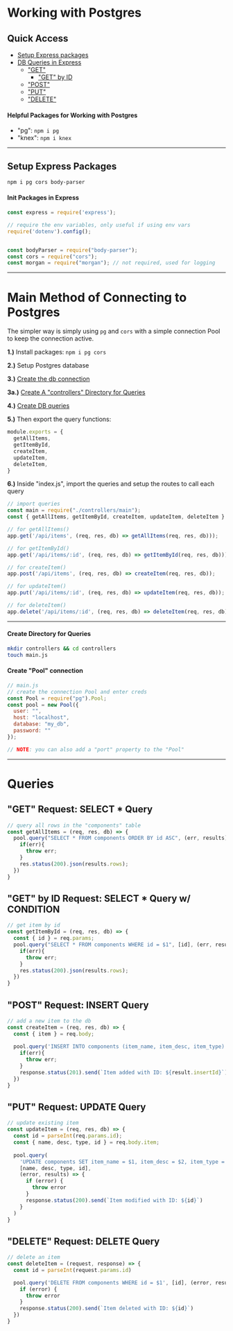 # Working with Postgres

## Quick Access
- [Setup Express packages](#setup-express-packages)
- [DB Queries in Express](#queries)
  - ["GET"](#get-request-select--query)
    - ["GET" by ID](#get-by-id-request-select--query-w-condition)
  - ["POST"](#post-request-insert-query)
  - ["PUT"](#put-request-update-query)
  - ["DELETE"](#delete-request-delete-query)

#### Helpful Packages for Working with Postgres
- "pg": ```npm i pg```
- "knex": ```npm i knex```

------------

## Setup Express Packages

```bash
npm i pg cors body-parser
```
#### Init Packages in Express
```javascript
const express = require('express');

// require the env variables, only useful if using env vars
require('dotenv').config();


const bodyParser = require("body-parser");
const cors = require("cors");
const morgan = require("morgan"); // not required, used for logging
```

------------

# Main Method of Connecting to Postgres
The simpler way is simply using ```pg``` and ```cors``` with a simple connection Pool to keep the connection active.

__1.)__ Install packages: ```npm i pg cors```

__2.)__ Setup Postgres database

__3.)__ [Create the db connection](#create-pool-connection)

__3a.)__ [Create A "controllers" Directory for Queries](#create-directory-for-queries)

__4.)__ [Create DB queries](#queries)

__5.)__ Then export the query functions: 
```javascript
module.exports = {
  getAllItems,
  getItemById,
  createItem,
  updateItem,
  deleteItem,
}
```

__6.)__ Inside "index.js", import the queries and setup the routes to call each query

```javascript
// import queries
const main = require("./controllers/main");
const { getAllItems, getItemById, createItem, updateItem, deleteItem } = main;

// for getAllItems()
app.get('/api/items', (req, res, db) => getAllItems(req, res, db)));

// for getItemById()
app.get('/api/items/:id', (req, res, db) => getItemById(req, res, db)));

// for createItem()
app.post('/api/items', (req, res, db) => createItem(req, res, db));

// for updateItem()
app.put('/api/items/:id', (req, res, db) => updateItem(req, res, db));

// for deleteItem()
app.delete('/api/items/:id', (req, res, db) => deleteItem(req, res, db));
```

----------

#### Create Directory for Queries

```bash
mkdir controllers && cd controllers
touch main.js
```

#### Create "Pool" connection

```javascript
// main.js
// create the connection Pool and enter creds
const Pool = require("pg").Pool;
const pool = new Pool({
  user: "",
  host: "localhost",
  database: "my_db",
  password: ""
});

// NOTE: you can also add a "port" property to the "Pool"
```

--------

# Queries

## "GET" Request: SELECT * Query

```javascript
// query all rows in the "components" table
const getAllItems = (req, res, db) => {
  pool.query("SELECT * FROM components ORDER BY id ASC", (err, results) => {
    if(err){
      throw err;
    }
    res.status(200).json(results.rows);
  })
}

```

## "GET" by ID Request: SELECT * Query w/ CONDITION
```javascript
// get item by id
const getItemById = (req, res, db) => {
  const { id } = req.params;
  pool.query("SELECT * FROM components WHERE id = $1", [id], (err, results) => {
    if(err){
      throw err;
    }
    res.status(200).json(results.rows);
  })
}
```

## "POST" Request: INSERT Query
```javascript
// add a new item to the db
const createItem = (req, res, db) => {
  const { item } = req.body;
  
  pool.query('INSERT INTO components (item_name, item_desc, item_type) VALUES ($1, $2, $3)', [item.name, item.desc, item.type], (err, results) => {
    if(err){
      throw err;
    }
    response.status(201).send(`Item added with ID: ${result.insertId}`)
  })
}
```
## "PUT" Request: UPDATE Query
```javascript
// update existing item
const updateItem = (req, res, db) => {
  const id = parseInt(req.params.id);
  const { name, desc, type, id } = req.body.item;
  
  pool.query(
    'UPDATE components SET item_name = $1, item_desc = $2, item_type = $3 WHERE id = $4',
    [name, desc, type, id],
    (error, results) => {
      if (error) {
        throw error
      }
      response.status(200).send(`Item modified with ID: ${id}`)
    }
  )
}
```
## "DELETE" Request: DELETE Query
```javascript
// delete an item
const deleteItem = (request, response) => {
  const id = parseInt(request.params.id)

  pool.query('DELETE FROM components WHERE id = $1', [id], (error, results) => {
    if (error) {
      throw error
    }
    response.status(200).send(`Item deleted with ID: ${id}`)
  })
}
```















